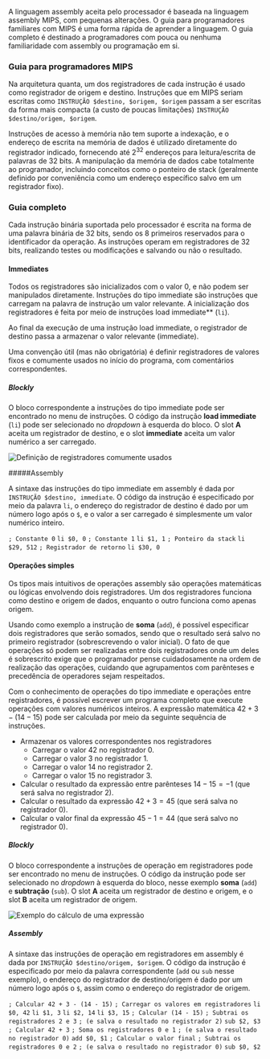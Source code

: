 A linguagem assembly aceita pelo processador é baseada na linguagem assembly MIPS, com pequenas alterações. O guia para programadores familiares com MIPS é uma forma rápida de aprender a linguagem. O guia completo é destinado a programadores com pouca ou nenhuma familiaridade com assembly ou programação em si.

### Guia para programadores MIPS

Na arquitetura quanta, um dos registradores de cada instrução é usado como registrador de origem e destino. Instruções que em MIPS seriam escritas como `INSTRUÇÃO $destino, $origem, $origem`  passam a ser escritas da forma mais compacta (a custo de poucas limitações) `INSTRUÇÃO $destino/origem, $origem`.

Instruções de acesso à memória não tem suporte a indexação, e o endereço de escrita na memória de dados é utilizado diretamente do registrador indicado, fornecendo até $2^{32}$ endereços para leitura/escrita de palavras de 32 bits. A manipulação da memória de dados cabe totalmente ao programador, incluindo conceitos como o ponteiro de stack (geralmente definido por conveniência como um endereço específico salvo em um registrador fixo).

### Guia completo

Cada instrução binária suportada pelo processador é escrita na forma de uma palavra binária de 32 bits, sendo os 8 primeiros reservados para o identificador da operação. As instruções operam em registradores de 32 bits, realizando testes ou modificações e salvando ou não o resultado.

#### Immediates

Todos os registradores são inicializados com o valor 0, e não podem ser manipulados diretamente. Instruções do tipo immediate são instruções que carregam na palavra de instrução um valor relevante. A inicialização dos registradores é feita por meio de instruções load immediate** (`li`).

Ao final da execução de uma instrução load immediate, o registrador de destino passa a armazenar o valor relevante (immediate).

Uma convenção útil (mas não obrigatória) é definir registradores de valores fixos e comumente usados no início do programa, com comentários correspondentes.

##### Blockly

O bloco correspondente a instruções do tipo immediate pode ser encontrado no menu de instruções. O código da instrução **load immediate** (`li`) pode ser selecionado no *dropdown* à esquerda do bloco. O slot **A** aceita um registrador de destino, e o slot **immediate** aceita um valor numérico a ser carregado.

![Definição de registradores comumente usados](C:\Projects\quanta\doc\res\RegistradoresPadrao.PNG)

#####Assembly

A sintaxe das instruções do tipo immediate em assembly é dada por `INSTRUÇÃO $destino, immediate`. O código da instrução é especificado por meio da palavra `li`, o endereço do registrador de destino é dado por um número logo após o `$`, e o valor a ser carregado é simplesmente um valor numérico inteiro.

`; Constante 0`
`li $0, 0`
`; Constante 1`
`li $1, 1`
`; Ponteiro da stack`
`li $29, 512`
`; Registrador de retorno`
`li $30, 0`

#### Operações simples

Os tipos mais intuitivos de operações assembly são operações matemáticas ou lógicas envolvendo dois registradores. Um dos registradores funciona como destino e origem de dados, enquanto o outro funciona como apenas origem. 

Usando como exemplo a instrução de **soma** (`add`), é possível especificar dois registradores que serão somados, sendo que o resultado será salvo no primeiro registrador (sobrescrevendo o valor inicial). O fato de que operações só podem ser realizadas entre dois registradores onde um deles é sobrescrito exige que o programador pense cuidadosamente na ordem de realização das operações, cuidando que agrupamentos com parênteses e precedência de operadores sejam respeitados.

Com o conhecimento de operações do tipo immediate e operações entre registradores, é possível escrever um programa completo que execute operações com valores numéricos inteiros. A expressão matemática $42 + 3 - (14 - 15)$ pode ser calculada por meio da seguinte sequência de instruções.

- Armazenar os valores correspondentes nos registradores
  - Carregar o valor 42 no registrador 0.
  - Carregar o valor 3 no registrador 1.
  - Carregar o valor 14 no registrador 2.
  - Carregar o valor 15 no registrador 3.
- Calcular o resultado da expressão entre parênteses $14 - 15 = -1$ (que será salva no registrador 2).
- Calcular o resultado da expressão $42 + 3 = 45$ (que será salva no registrador 0).
- Calcular o valor final da expressão $45 - 1 = 44$ (que será salvo no registrador 0).

##### Blockly

O bloco correspondente a instruções de operação em registradores pode ser encontrado no menu de instruções. O código da instrução pode ser selecionado no *dropdown* à esquerda do bloco, nesse exemplo **soma** (`add`) e **subtração** (`sub`). O slot **A** aceita um registrador de destino e origem, e o slot **B** aceita um registrador de origem.

![Exemplo do cálculo de uma expressão](C:\Projects\quanta\doc\res\ExemploSoma.PNG)

##### Assembly

A sintaxe das instruções de operação em registradores em assembly é dada por `INSTRUÇÃO $destino/origem, $origem`. O código da instrução é especificado por meio da palavra correspondente (`add` ou `sub` nesse exemplo), o endereço do registrador de destino/origem é dado por um número logo após o `$`, assim como o endereço do registrador de origem.

`; Calcular 42 + 3 - (14 - 15)`
`; Carregar os valores em registradores`
`li $0, 42`
`li $1, 3`
`li $2, 14`
`li $3, 15`
`; Calcular (14 - 15)`
`; Subtrai os registradores 2 e 3`
`; (e salva o resultado no registrador 2)`
`sub $2, $3`
`; Calcular 42 + 3`
`; Soma os registradores 0 e 1`
`; (e salva o resultado no registrador 0)`
`add $0, $1`
`; Calcular o valor final`
`; Subtrai os registradores 0 e 2`
`; (e salva o resultado no registrador 0)`
`sub $0, $2`

